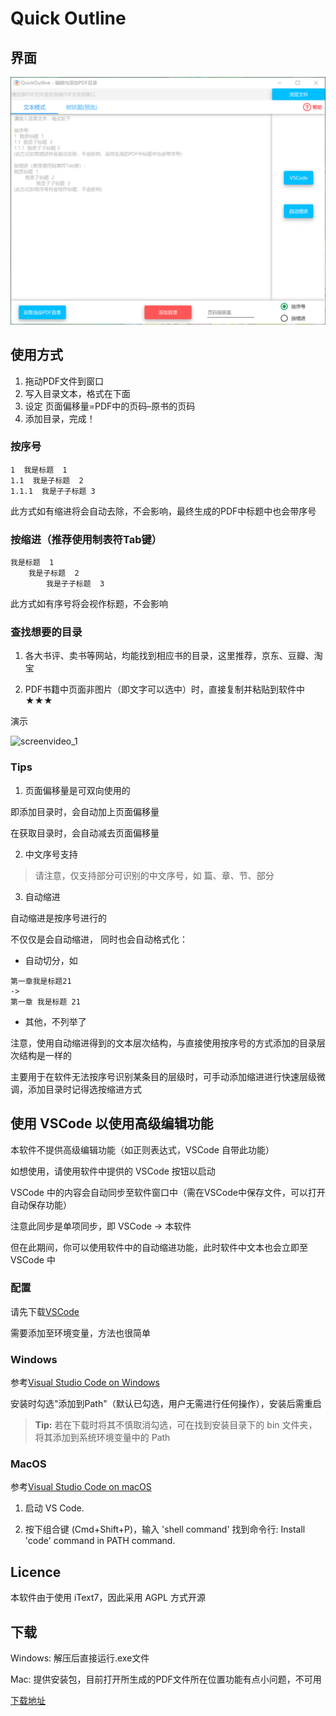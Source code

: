 # Quick Outline

## 界面

![interface](image/screenshot.png)

## 使用方式
1. 拖动PDF文件到窗口
2. 写入目录文本，格式在下面
3. 设定 页面偏移量=PDF中的页码–原书的页码
4. 添加目录，完成！

### 按序号
```
1  我是标题  1
1.1  我是子标题  2
1.1.1  我是子子标题 3
```
此方式如有缩进将会自动去除，不会影响，最终生成的PDF中标题中也会带序号

### 按缩进（推荐使用制表符Tab键）
```
我是标题  1
    我是子标题  2
        我是子子标题  3
```
此方式如有序号将会视作标题，不会影响

### 查找想要的目录

1. 各大书评、卖书等网站，均能找到相应书的目录，这里推荐，京东、豆瓣、淘宝

2. PDF书籍中页面非图片（即文字可以选中）时，直接复制并粘贴到软件中 ★★★

演示

![screenvideo_1](image/screenvideo_1.gif)



### Tips
1. 页面偏移量是可双向使用的

即添加目录时，会自动加上页面偏移量

在获取目录时，会自动减去页面偏移量

2. 中文序号支持

> 请注意，仅支持部分可识别的中文序号，如 篇、章、节、部分

3. 自动缩进

自动缩进是按序号进行的

不仅仅是会自动缩进， 同时也会自动格式化：

- 自动切分，如
```
第一章我是标题21
->
第一章 我是标题 21
```

- 其他，不列举了

注意，使用自动缩进得到的文本层次结构，与直接使用按序号的方式添加的目录层次结构是一样的

主要用于在软件无法按序号识别某条目的层级时，可手动添加缩进进行快速层级微调，添加目录时记得选按缩进方式


## 使用 VSCode 以使用高级编辑功能

本软件不提供高级编辑功能（如正则表达式，VSCode 自带此功能）

如想使用，请使用软件中提供的 VSCode 按钮以启动

VSCode 中的内容会自动同步至软件窗口中（需在VSCode中保存文件，可以打开自动保存功能）

注意此同步是单项同步，即 VSCode -> 本软件

但在此期间，你可以使用软件中的自动缩进功能，此时软件中文本也会立即至 VSCode 中

### 配置

请先下载[VSCode](https://code.visualstudio.com/)

需要添加至环境变量，方法也很简单

### Windows

参考[Visual Studio Code on Windows](https://code.visualstudio.com/docs/setup/windows)

安装时勾选"添加到Path"（默认已勾选，用户无需进行任何操作），安装后需重启

> **Tip:** 若在下载时将其不慎取消勾选，可在找到安装目录下的 bin 文件夹，将其添加到系统环境变量中的 Path

### MacOS

参考[Visual Studio Code on macOS](https://code.visualstudio.com/docs/setup/mac#_launching-from-the-command-line)

1. 启动 VS Code.

2. 按下组合键 (Cmd+Shift+P)，输入 'shell command' 找到命令行: Install 'code' command in PATH command.

## Licence

本软件由于使用 iText7，因此采用 AGPL 方式开源

## 下载

Windows: 解压后直接运行.exe文件

Mac: 提供安装包，目前打开所生成的PDF文件所在位置功能有点小问题，不可用

[下载地址](https://github.com/ririv/QuickOutline/releases)

